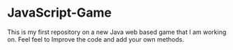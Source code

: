 # JavaScript-Game
This is my first repository on a new Java web based game that I am working on. Feel feel to Improve the code and add your own methods.
